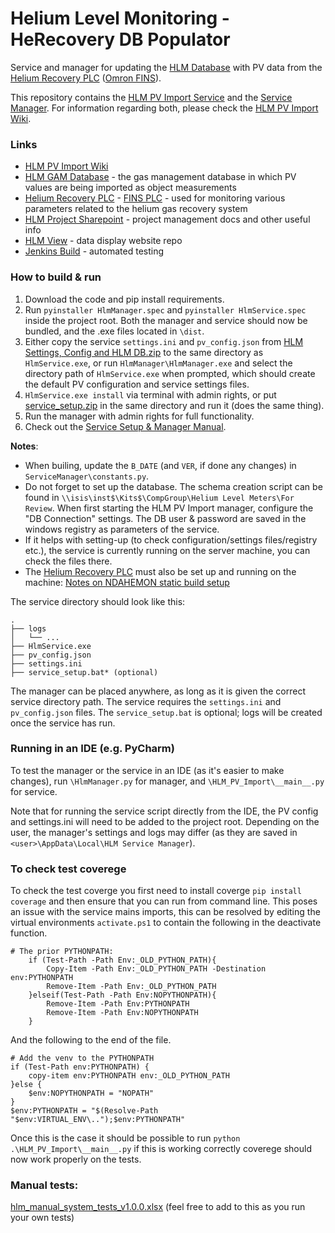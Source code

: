 # Helium Level Monitoring - HeRecovery DB Populator
 
Service and manager for updating the [HLM Database](https://github.com/SampleEnvironment/He-Management/wiki#helium-level-monitoring-database) with PV data from the [Helium Recovery PLC](https://github.com/ISISComputingGroup/ibex_developers_manual/wiki/Helium-Recovery-PLC) ([Omron FINS](https://github.com/ISISComputingGroup/ibex_developers_manual/wiki/Omron-FINS)).

This repository contains the [HLM PV Import Service](https://github.com/ISISNeutronMuon/HLM_PV_Import/tree/master/HLM_PV_Import) and the [Service Manager](https://github.com/ISISNeutronMuon/HLM_PV_Import/tree/master/ServiceManager). 
For information regarding both, please check the [HLM PV Import Wiki](https://github.com/ISISNeutronMuon/HLM_PV_Import/wiki).

### Links
* [HLM PV Import Wiki](https://github.com/ISISNeutronMuon/HLM_PV_Import/wiki)
* [HLM GAM Database](https://github.com/SampleEnvironment/He-Management/wiki#helium-level-monitoring-database) - the gas management database in which PV values are being imported as object measurements
* [Helium Recovery PLC](https://github.com/ISISComputingGroup/ibex_developers_manual/wiki/Helium-Recovery-PLC) - [FINS PLC](https://github.com/ISISComputingGroup/ibex_developers_manual/wiki/Omron-FINS) - used for monitoring various parameters related to the helium gas recovery system
* [HLM Project Sharepoint](http://www.facilities.rl.ac.uk/isis/projects/heliummgmt/_layouts/viewlsts.aspx?BaseType=1) - project management docs and other useful info
* [HLM View](https://github.com/ISISNeutronMuon/HLM_View) - data display website repo
* [Jenkins Build](https://epics-jenkins.isis.rl.ac.uk/job/HLM%20PV%20Import/) - automated testing

### How to build & run
1. Download the code and pip install requirements.
2. Run `pyinstaller HlmManager.spec` and `pyinstaller HlmService.spec` inside the project root. Both the manager and service should now be bundled, and the .exe files located in `\dist`.
3. Either copy the service `settings.ini` and `pv_config.json` from [HLM Settings, Config and HLM DB.zip](https://github.com/ISISComputingGroup/IBEX/files/5766092/HLM.Settings.Config.and.HLM.DB.zip) to the same directory as `HlmService.exe`, or run `HlmManager\HlmManager.exe` and select the directory path of `HlmService.exe` when prompted, which should create the default PV configuration and service settings files.
4. `HlmService.exe install` via terminal with admin rights, or put [service_setup.zip](https://github.com/ISISComputingGroup/IBEX/files/5766153/service_setup.zip) in the same directory and run it (does the same thing).
5. Run the manager with admin rights for full functionality.
6. Check out the [Service Setup & Manager Manual](https://github.com/ISISNeutronMuon/HLM_PV_Import/wiki/Service-Setup-&-Manager-Manual). 

**Notes**: 
* When builing, update the `B_DATE` (and `VER`, if done any changes) in `ServiceManager\constants.py`.
* Do not forget to set up the database. The schema creation script can be found in `\\isis\inst$\Kits$\CompGroup\Helium Level Meters\For Review`. When first starting the HLM PV Import manager, configure the "DB Connection" settings. The DB user & password are saved in the windows registry as parameters of the service.  
* If it helps with setting-up (to check configuration/settings files/registry etc.), the service is currently running on the server machine, you can check the files there.
* The [Helium Recovery PLC](https://github.com/ISISComputingGroup/ibex_developers_manual/wiki/Helium-Recovery-PLC) must also be set up and running on the machine: [Notes on NDAHEMON static build setup](https://github.com/ISISComputingGroup/ibex_developers_manual/wiki/Helium-Recovery-PLC#ndahemon-fins-setup-notes-procserv-no-ibex)

The service directory should look like this:

```
.
├── logs
│   └── ...
├── HlmService.exe
├── pv_config.json
├── settings.ini
├── service_setup.bat* (optional)
```


The manager can be placed anywhere, as long as it is given the correct service directory path. The service requires the `settings.ini` and `pv_config.json` files. The `service_setup.bat` is optional; logs will be created once the service has run.

### Running in an IDE (e.g. PyCharm)
To test the manager or the service in an IDE (as it's easier to make changes), run `\HlmManager.py` for manager, and `\HLM_PV_Import\__main__.py` for service.

Note that for running the service script directly from the IDE, the PV config and settings.ini will need to be added to the project root.
Depending on the user, the manager's settings and logs may differ (as they are saved in `<user>\AppData\Local\HLM Service Manager`).

### To check test coverege 
To check the test coverge you first need to install coverge `pip install coverage` and then ensure that you can run from command line. This poses an issue with the service mains imports, this can be resolved by editing the virtual environments `activate.ps1` to contain the following in the deactivate function.
```
# The prior PYTHONPATH:
    if (Test-Path -Path Env:_OLD_PYTHON_PATH){
        Copy-Item -Path Env:_OLD_PYTHON_PATH -Destination env:PYTHONPATH
        Remove-Item -Path Env:_OLD_PYTHON_PATH
    }elseif(Test-Path -Path Env:NOPYTHONPATH){
        Remove-Item -Path Env:PYTHONPATH
        Remove-Item -Path Env:NOPYTHONPATH
    }
```
And the following to the end of the file.
```
# Add the venv to the PYTHONPATH
if (Test-Path env:PYTHONPATH) {
    copy-item env:PYTHONPATH env:_OLD_PYTHON_PATH
}else {
    $env:NOPYTHONPATH = "NOPATH"
}
$env:PYTHONPATH = "$(Resolve-Path "$env:VIRTUAL_ENV\..");$env:PYTHONPATH"
```
Once this is the case it should be possible to run `python .\HLM_PV_Import\__main__.py` if this is working correctly coverege should now work properly on the tests.

### Manual tests:
[hlm_manual_system_tests_v1.0.0.xlsx](https://github.com/ISISComputingGroup/IBEX/files/5766350/hlm_manual_system_tests_v1.0.0.xlsx) (feel free to add to this as you run your own tests)

